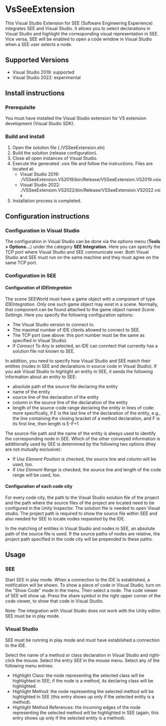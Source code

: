 # VsSeeExtension
This Visual Studio Extension for SEE (Software Engineering Experience) integrates SEE and Visual Studio.
It allows you to select declarations in Visual Studio and highlight the corresponding visual representation
in SEE. Vice versa, SEE will be enabled to open a code window in Visual Studio when a SEE user selects
a node.

## Supported Versions
* Visual Studio 2019: supported
* Visual Studio 2022: experimental

## Install instructions

### Prerequisite
You must have installed the Visual Studio extension for VS extension development (Visual Studio SDK).

### Build and install
1. Open the solution file (./VSSeeExtension.sln)
2. Build the solution (release configuration).  
3. Close all open instances of Visual Studio.
4. Execute the generated .vsix file and follow the instructions. Files are located at:
    * Visual Studio 2019: ./VSSeeExtension.VS2019/bin/Release/VSSeeExtension.VS2019.vsix
    * Visual Studio 2022: ./VSSeeExtension.VS2022/bin/Release/VSSeeExtension.VS2022.vsix
5. Installation process is completed.

## Configuration instructions

### Configuration in Visual Studio

The configuration in Visual Studio can be done via the options menu (**Tools > Options...**) 
under the category **SEE Integration**. Here you can specify the TCP port where Visual Studio 
and SEE communicate over. Both Visual Studio and SEE must run on the same machine and they
must agree on the same TCP port.

### Configuration in SEE

#### Configuration of _IDEIntegration_
The scene SEEWorld must have a game object with a component of type _IDEIntegration_.
Only one such game object may exist in a scene.
Normally, that component can be found attached to the game object named _Scene Settings_.
Here you specify the following configuration options:

- The Visual Studio version to connect to.
- The maximal number of IDE clients allowed to connect to SEE.
- The TCP port (see above: this port number must be the same as specified in Visual Studio).
- If _Connect To Any_ is selected, an IDE can conntect that currently has a solution file not known to SEE.

In addition, you need to specify how Visual Studio and SEE match their entities (nodes in SEE and
declarations in source code in Visual Studio). If you ask Visual Studio to highlight an entity 
in SEE, it sends the following information about an entity to SEE:

- absolute path of the source file declaring the entity
- name of the entity
- source line of the declaration of the entity
- column in the source line of the declaration of the entity
- length of the source-code range declaring the entity in lines of code: more specifically, if E is the last line of the declaration of the entity, e.g., the line containing the closing bracket of a method declaration, and F is its first line, then length is E-F+1

The source-file path and the name of the entity is always used to identify the corresponding node in SEE.
Which of the other conveyed information is additionally used by SEE is determined by the following two options (they are not mutually exclusive):

- If _Use Element Position_ is checked, the source line and column will be used, too.
- If _Use Element Range_ is checked, the source line and length of the code range will be used, too.

#### Configuration of each code city

For every code city, the path to the Visual Studio solution file of the project and the path
where the source files of the project are located need to be configured in the 
Unity Inspector. The solution file is needed to open Visual studio.
The project path is required to show the source file within SEE and
also needed for SEE to locate nodes requested by the IDE. 

In the matching of entities in Visual Studio and nodes in SEE, an absolute path of the source file
is used. If the source paths of nodes are relative, the project path specified in the code city
will be prepended to these paths.

## Usage

### SEE

Start SEE in play mode. When a connection to the IDE is established, a notification will be shown.
To show a piece of code in Visual Studio, turn on the "Show Code" mode in the menu. Then select
a node. The code viewer of SEE will show up. Press the share symbol in the right upper corner
of the code viewer, to show that code in Visual Studio.

Note: The integration with Visual Studio does not work with the Unity editor. SEE must be in play mode.

### Visual Studio

SEE must be running in play mode and must have established a connection to the IDE.

Select the name of a method or class declaration in Visual Studio and right-click the mouse. 
Select the entry _SEE_ in the mouse menu. Select any of the following menu entries:

- Highlight Class: the node representing the selected class will be highlighted in SEE; if the node is a method, its declaring class will be highlighted.
- Highlight Method: the node representing the selected method will be highlighted in SEE (this entry shows up only if the selected entity is a method).
- Highlight Method References: the incoming edges of the node representing the selected method will be highlighted in SEE (again, this entry shows up only if the selected entity is a method).

